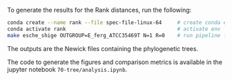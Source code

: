 To generate the results for the Rank distances, run the following:
```bash
conda create --name rank --file spec-file-linux-64     # create conda env from spec file
conda activate rank                                    # activate env
make esche_shige OUTGROUP=E_ferg_ATCC35469T N=1 R=0    # run pipeline for rank distances
```
The outputs are the Newick files containing the phylogenetic trees.

The code to generate the figures and comparison metrics is available in the jupyter notebook `70-tree/analysis.ipynb`.
